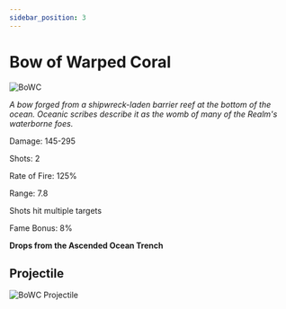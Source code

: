 ```yaml
---
sidebar_position: 3
---
```


# Bow of Warped Coral

![BoWC](https://vwiki.valorserver.com/api/item/picture/bow%20of%20warped%20coral)

<i>A bow forged from a shipwreck-laden barrier reef at the bottom of the ocean. Oceanic scribes describe it as the womb of many of the Realm's waterborne foes.</i>

Damage: 145-295

Shots: 2

Rate of Fire: 125%

Range: 7.8

Shots hit multiple targets

Fame Bonus: 8%

**Drops from the Ascended Ocean Trench**

## Projectile

![BoWC Projectile](https://cdn.discordapp.com/attachments/953134990428868629/981323972933202000/warpedcoral.gif)
